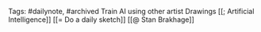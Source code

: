Tags: #dailynote, #archived 
Train AI using other artist Drawings [[; Artificial Intelligence]]
[[= Do a daily sketch]]
[[@ Stan Brakhage]]


